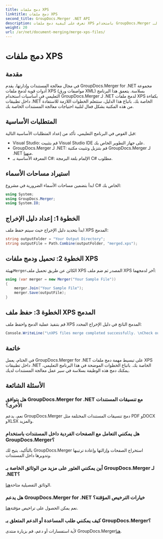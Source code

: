 ```yaml
---
title: دمج ملفات XPS
linktitle: دمج ملفات XPS
second_title: GroupDocs.Merger .NET API
description: تعرف على كيفية دمج ملفات XPS باستخدام GroupDocs.Merger لـ .NET دون عناء. تبسيط عملية معالجة المستندات في تطبيقات .NET الخاصة بك.
weight: 20
url: /ar/net/document-merging/merge-xps-files/
---
```


# دمج ملفات XPS

## مقدمة
في مجال معالجة المستندات وإدارتها، يقدم GroupDocs.Merger for .NET مجموعة أدوات قوية لدمج ملفات XPS (مواصفات ورق XML) بسلاسة. يتعمق هذا البرنامج التعليمي في أساسيات استخدام GroupDocs.Merger لـ .NET لدمج ملفات XPS بكفاءة داخل تطبيقات .NET الخاصة بك. باتباع هذا الدليل، ستتعلم الخطوات اللازمة للاستفادة من هذه المكتبة بشكل فعال لتلبية احتياجات معالجة المستندات الخاصة بك.
## المتطلبات الأساسية
قبل الغوص في البرنامج التعليمي، تأكد من إعداد المتطلبات الأساسية التالية:
- Visual Studio: قم بتثبيت Visual Studio IDE على جهاز التطوير الخاص بك.
-  GroupDocs.Merger لـ .NET: قم بتنزيل وتثبيت مكتبة GroupDocs.Merger لـ .NET من[هنا](https://releases.groupdocs.com/merger/net/).
- المعرفة الأساسية بـ C#: الإلمام بلغة البرمجة C# مطلوب.

## استيراد مساحات الأسماء
ابدأ بتضمين مساحات الأسماء الضرورية في مشروع C# الخاص بك:
```csharp
using System; 
using GroupDocs.Merger;
using System.IO;
```
## الخطوة 1: إعداد دليل الإخراج
ابدأ بتحديد دليل الإخراج حيث سيتم حفظ ملف XPS المدمج:
```csharp
string outputFolder = "Your Output Directory";
string outputFile = Path.Combine(outputFolder, "merged.xps");
```
## الخطوة 2: تحميل ودمج ملفات XPS
 تهيئة`Merger`الكائن عن طريق تحميل ملف XPS المصدر ثم ضم ملف XPS آخر لدمجهما:
```csharp
using (var merger = new Merger("Your Sample File"))
{
    merger.Join("Your Sample File");
    merger.Save(outputFile);
}
```
## الخطوة 3: حفظ ملف XPS المدمج
قم بتنفيذ عملية الدمج واحفظ ملف XPS المدمج الناتج في دليل الإخراج المحدد:
```csharp
Console.WriteLine("\nXPS files merge completed successfully. \nCheck output in {0}", outputFolder);
```

## خاتمة
في الختام، يعمل GroupDocs.Merger for .NET على تبسيط مهمة دمج ملفات XPS داخل تطبيقات .NET الخاصة بك. باتباع الخطوات الموضحة في هذا البرنامج التعليمي، يمكنك دمج هذه الوظيفة بسلاسة في سير عمل معالجة المستندات لديك.

## الأسئلة الشائعة
### هل يتوافق GroupDocs.Merger for .NET مع تنسيقات المستندات الأخرى؟
نعم، يدعم GroupDocs.Merger دمج تنسيقات المستندات المختلفة مثل PDF وDOCX وXLSX والمزيد.
### هل يمكنني التعامل مع الصفحات الفردية داخل المستندات باستخدام GroupDocs.Merger؟
بالتأكيد، يتيح لك GroupDocs.Merger استخراج الصفحات وإزالتها وإعادة ترتيبها وتدويرها داخل المستندات.
### أين يمكنني العثور على مزيد من الوثائق الخاصة بـ GroupDocs.Merger لـ .NET؟
 الوثائق التفصيلية متاحة[هنا](https://tutorials.groupdocs.com/merger/net/).
### هل يدعم GroupDocs.Merger for .NET خيارات الترخيص المؤقتة؟
 نعم يمكن الحصول على تراخيص مؤقتة[هنا](https://purchase.groupdocs.com/temporary-license/).
### كيف يمكنني طلب المساعدة أو الدعم المتعلق بـ GroupDocs.Merger؟
 لأية استفسارات أو دعم، قم بزيارة منتدى GroupDocs.Merger[هنا](https://forum.groupdocs.com/c/merger/32).